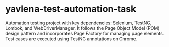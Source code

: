 # yavlena-test-automation-task
Automation testing project with key dependencies: Selenium, TestNG, Lombok, and WebDriverManager. It follows the Page Object Model (POM) design pattern and incorporates Page Factory for managing page elements. Test cases are executed using TestNG annotations on Chrome.
